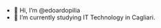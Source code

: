 - 👋 Hi, I’m @edoardopilia
- 🌱 I’m currently studying IT Technology in Cagliari.

<!---
edoardopilia/edoardopilia is a ✨ special ✨ repository because its `README.md` (this file) appears on your GitHub profile.
You can click the Preview link to take a look at your changes.
--->
